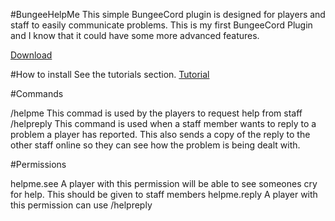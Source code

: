 #BungeeHelpMe
This simple BungeeCord plugin is designed for players and staff to easily communicate problems.
This is my first BungeeCord Plugin and I know that it could have some more advanced features.

[Download]

#How to install
See the tutorials section.
[Tutorial]

#Commands

  /helpme <message> This commad is used by the players to request help from staff
  /helpreply <name> <message> This command is used when a staff member wants to reply to a problem a player has reported. This also sends a copy of the reply to the other staff online so they can see how the problem is being dealt with.

#Permissions

  helpme.see A player with this permission will be able to see someones cry for help. This should be given to staff members
  helpme.reply A player with this permission can use /helpreply

[Download]: https://github.com/untamemadman/BungeeHelpMe/releases/download/1.0/BungeeHelpMe-1.0.jar
[Tutorial]: http://docs.untamemadman.pw/en/latest/tutorials/plugins/bungeecord/bungeehelpme/
